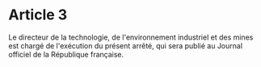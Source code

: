 # Article 3

Le directeur de la technologie, de l'environnement industriel et des mines est chargé de l'exécution du présent arrêté, qui sera publié au Journal officiel de la République française.
